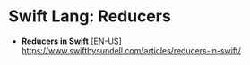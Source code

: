 # Swift Lang: Reducers

- **Reducers in Swift** [EN-US] \
https://www.swiftbysundell.com/articles/reducers-in-swift/
